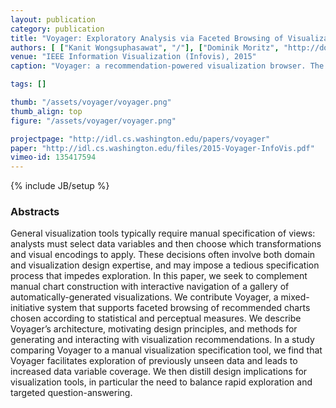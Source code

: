 ```yaml
---
layout: publication
category: publication
title: "Voyager: Exploratory Analysis via Faceted Browsing of Visualization Recommendations"
authors: [ ["Kanit Wongsuphasawat", "/"], ["Dominik Moritz", "http://domoritz.de/"], ["Anushka Anand", "https://research.tableau.com/user/anushka-anand"], ["Jock Mackinlay", "https://research.tableau.com/user/jock-mackinlay"], ["Bill Howe", "http://homes.cs.washington.edu/~billhowe/"], ["Jeffrey Heer", "http://jheer.org"]]
venue: "IEEE Information Visualization (Infovis), 2015"
caption: "Voyager: a recommendation-powered visualization browser. The schema panel (left) lists data variables selectable by users. The main gallery (right) presents suggested visualizations of different variable subsets and transformations.."

tags: []

thumb: "/assets/voyager/voyager.png"
thumb_align: top
figure: "/assets/voyager/voyager.png"

projectpage: "http://idl.cs.washington.edu/papers/voyager"
paper: "http://idl.cs.washington.edu/files/2015-Voyager-InfoVis.pdf"
vimeo-id: 135417594
---
```

{% include JB/setup %}

### Abstracts

General visualization tools typically require manual specification of views: analysts must select data variables and then choose which transformations and visual encodings to apply. These decisions often involve both domain and visualization design expertise, and may impose a tedious specification process that impedes exploration. In this paper, we seek to complement manual chart construction with interactive navigation of a gallery of automatically-generated visualizations. We contribute Voyager, a mixed-initiative system that supports faceted browsing of recommended charts chosen according to statistical and perceptual measures. We describe Voyager’s architecture, motivating design principles, and methods for generating and interacting with visualization recommendations. In a study comparing Voyager to a manual visualization specification tool, we find that Voyager facilitates exploration of previously unseen data and leads to increased data variable coverage. We then distill design implications for visualization tools, in particular the need to balance rapid exploration and targeted question-answering.

